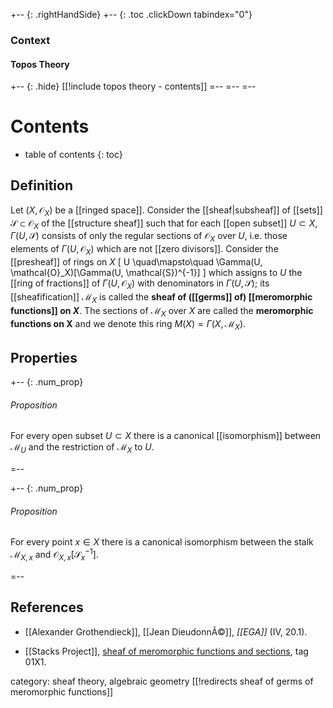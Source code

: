 
+-- {: .rightHandSide}
+-- {: .toc .clickDown tabindex="0"}
### Context
#### Topos Theory
+-- {: .hide}
[[!include topos theory - contents]]
=--
=--
=--



# Contents
* table of contents
{: toc}

## Definition ##

Let $(X, \mathcal{O}_X)$ be a [[ringed space]].  Consider the [[sheaf|subsheaf]] of [[sets]] $\mathcal{S} \subset \mathcal{O}_X$ of the [[structure sheaf]] such that for each [[open subset]] $U \subset X$, $\Gamma(U, \mathcal{S})$ consists of only the regular sections of $\mathcal{O}_X$ over $U$, i.e. those elements of $\Gamma(U, \mathcal{O}_X)$ which are not [[zero divisors]].  Consider the [[presheaf]] of rings on $X$
  \[ U \quad\mapsto\quad \Gamma(U, \mathcal{O}_X)[\Gamma(U, \mathcal{S})^{-1}] \]
which assigns to $U$ the [[ring of fractions]] of $\Gamma(U, \mathcal{O}_X)$ with denominators in $\Gamma(U, \mathcal{S})$; its [[sheafification]] $\mathcal{M}_X$ is called the **sheaf of ([[germs]] of) [[meromorphic functions]] on $X$**.  The sections of $\mathcal{M}_X$ over $X$ are called the **meromorphic functions on X** and we denote this ring $M(X) = \Gamma(X, \mathcal{M}_X)$.

## Properties ##

+-- {: .num_prop}
###### Proposition

For every open subset $U \subset X$ there is a canonical [[isomorphism]] between $\mathcal{M}_U$ and the restriction of $\mathcal{M}_X$ to $U$.

=--

+-- {: .num_prop}
###### Proposition

For every point $x \in X$ there is a canonical isomorphism between the stalk $\mathcal{M}_{X,x}$ and $\mathcal{O}_{X,x}[\mathcal{S}_x^{-1}]$.

=--

## References ##

* [[Alexander Grothendieck]], [[Jean DieudonnÃ©]], _[[EGA]]_ (IV, 20.1).

* [[Stacks Project]], [sheaf of meromorphic functions and sections](http://stacks.math.columbia.edu/tag/01X1), tag 01X1.

category: sheaf theory, algebraic geometry
[[!redirects sheaf of germs of meromorphic functions]]